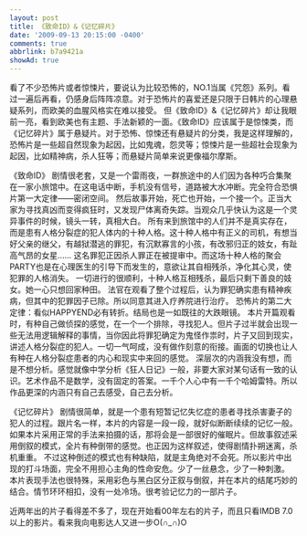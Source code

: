 ```yaml
---
layout: post
title: 《致命ID》&《记忆碎片》
date: '2009-09-13 20:15:00 -0400'
comments: true
abbrlink: b7a9421a
showAd: true
---
```

看了不少恐怖片或者惊悚片，要说认为比较恐怖的，NO.1当属《咒怨》系列。看过一遍后再看，仍感身后阵阵凉意。对于恐怖片的喜爱还是只限于日韩片的心理悬疑系列，而欧美的血腥风格实在难以接受。
但《致命ID》&《记忆碎片》却让我眼前一亮，看到欧美也有主题、手法新颖的一面。《致命ID》应该属于是惊悚类，而《记忆碎片》属于悬疑片。对于恐怖、惊悚还有悬疑片的分类，我是这样理解的，恐怖片是一些超自然现象为起因，比如鬼魂，怨灵等；惊悚片是一些超社会现象为起因，比如精神病，杀人狂等；而悬疑片简单来说更像福尔摩斯。



《致命ID》
剧情很老套，又是一个雷雨夜，一群旅途中的人们因为各种巧合集聚在一家小旅馆中。在这电话中断，手机没有信号，道路被大水冲断。完全符合恐惧片第一大定律——密闭空间。
然后故事开始，死亡也开始，一个接一个。正当大家为寻找真凶而变得疯狂时，又发现尸体离奇失踪。当观众几乎快认为这是一个灵异事件的时候，镜头一转，真相大白。
所有来到旅馆中的人们并不是真实存在，而是患有人格分裂症的犯人体内的十种人格。这十种人格中有正义的司机，有想当好父亲的继父，有越狱潜逃的罪犯，有沉默寡言的小孩，有改邪归正的妓女，有趾高气昂的女星……
这名罪犯正因杀人罪正在被提审中。而这场十种人格的聚会PARTY也是在心理医生的引导下而发生的，意欲让其自相残杀，净化其心灵，使犯罪的人格消失。
一切进行的很顺利，十种人格互相残杀，最后只剩下善良的妓女。她一心只想回家种田。
法官在观看了整个过程后，认为罪犯确实患有精神疾病，但其中的犯罪因子已除。所以同意其进入疗养院进行治疗。
恐怖片的第二大定律：看似HAPPYEND必有转折。结局也是一如既往的大跌眼镜。
本片开篇观看时，有种自己做侦探的感觉，在一个一个排除，寻找犯人。但片子过半就会出现一些无法用逻辑解释的事情，当你因此将罪犯确定为鬼怪作祟时，片子又回到现实，讲述人格分裂症的犯人。一切一气呵成，没有做作刻意的衔接。画面的切换也让人有种在人格分裂症患者的内心和现实中来回的感觉。
深层次的内涵我没有想，而是不想分析。感觉就像中学分析《狂人日记》一般，非要大家对某句话有一致的认识。艺术作品不是数学，没有固定的答案。一千个人心中有一千个哈姆雷特。所以作品更深的内涵只有自己去感受，自己去分析。



《记忆碎片》
剧情很简单，就是一个患有短暂记忆失忆症的患者寻找杀害妻子的犯人的过程。跟片名一样，本片的内容是一段一段，就好似断断续续的记忆一般。
如果本片采用正常的手法来拍摄的话，那将会是一部很好的催眠片。但故事叙述采用倒叙的模式，全片有种倒带的感觉。也正因为这样叙述，使得剧情扑朔迷离，杀机重重。
不过这种倒述的模式也有种缺陷，就是主角绝对不会死。所以影片中出现的打斗场面，完全不用担心主角的性命安危。少了一丝悬念，少了一种刺激。
本片表现手法也很特殊，采用彩色与黑白区分正叙与倒叙，并在本片的结尾巧妙的结合。情节环环相扣，没有一处冷场。很考验记忆力的一部片子。


近两年出的片子看得差不多了，现在开始看00年左右的片子，而且只看IMDB 7.0以上的影片。看来我向电影达人又进一步O(∩_∩)O

